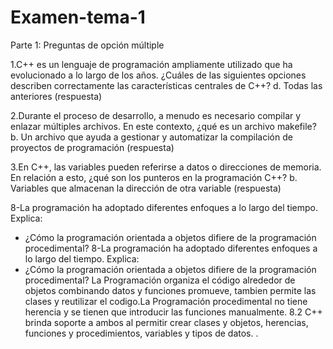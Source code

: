 # Examen-tema-1

Parte 1: Preguntas de opción múltiple

1.C++ es un lenguaje de programación ampliamente utilizado que ha evolucionado a lo largo de los años. ¿Cuáles de las siguientes opciones describen correctamente las características centrales de C++?
d. Todas las anteriores (respuesta)

2.Durante el proceso de desarrollo, a menudo es necesario compilar y enlazar múltiples archivos. En este contexto, ¿qué es un archivo makefile?
b. Un archivo que ayuda a gestionar y automatizar la compilación de proyectos de programación (respuesta)

3.En C++, las variables pueden referirse a datos o direcciones de memoria. En relación a esto, ¿qué son los punteros en la programación C++?
b. Variables que almacenan la dirección de otra variable (respuesta)

8-La programación ha adoptado diferentes enfoques a lo largo del tiempo. Explica:
-	¿Cómo la programación orientada a objetos difiere de la programación procedimental?
	8-La programación ha adoptado diferentes enfoques a lo largo del tiempo. Explica:
-	¿Cómo la programación orientada a objetos difiere de la programación procedimental?
La Programación  organiza el código alrededor de objetos combinando datos y funciones promueve, tambien permite las clases y reutilizar el codigo.La Programación procedimental no tiene herencia y se tienen que introducir las funciones manualmente.
8.2
C++ brinda soporte a ambos al permitir crear clases y objetos, herencias, funciones y procedimientos, variables y tipos de datos. .
